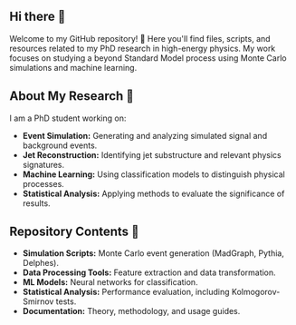 ## Hi there 👋

Welcome to my GitHub repository! 🚀 Here you'll find files, scripts, and resources related to my PhD research in high-energy physics. My work focuses on studying a beyond Standard Model process using Monte Carlo simulations and machine learning.

## About My Research 🧪

I am a PhD student working on:

- **Event Simulation:** Generating and analyzing simulated signal and background events.
- **Jet Reconstruction:** Identifying jet substructure and relevant physics signatures.
- **Machine Learning:** Using classification models to distinguish physical processes.
- **Statistical Analysis:** Applying methods to evaluate the significance of results.

## Repository Contents 📂

- **Simulation Scripts:** Monte Carlo event generation (MadGraph, Pythia, Delphes).
- **Data Processing Tools:** Feature extraction and data transformation.
- **ML Models:** Neural networks for classification.
- **Statistical Analysis:** Performance evaluation, including Kolmogorov-Smirnov tests.
- **Documentation:** Theory, methodology, and usage guides.
